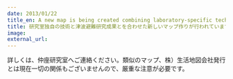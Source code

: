 ```yaml
---
date: 2013/01/22
title_en: A new map is being created combining laboratory-specific technologies and tsunami evacuation research results.
title: 研究室独自の技術と津波避難研究成果とを合わせた新しいマップ作りが行われています。
image:
external_url:
---
```

詳しくは、仲座研究室へご連絡ください。類似のマップ、株）生活地図会社発行とは現在一切の関係もございませんので、厳重な注意が必要です。